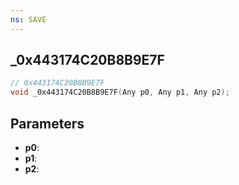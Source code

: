 ```yaml
---
ns: SAVE
---
```

## _0x443174C20B8B9E7F

```c
// 0x443174C20B8B9E7F
void _0x443174C20B8B9E7F(Any p0, Any p1, Any p2);
```

## Parameters
* **p0**:
* **p1**:
* **p2**:
